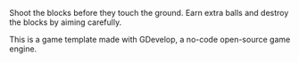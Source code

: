 Shoot the blocks before they touch the ground.  Earn extra balls and destroy the blocks by aiming carefully.

This is a game template made with GDevelop, a no-code open-source game engine.
